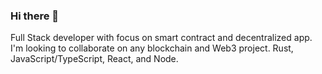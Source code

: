 ### Hi there 👋
Full Stack developer with focus on smart contract and decentralized app.  I'm looking to collaborate on any blockchain and Web3 project. Rust, JavaScript/TypeScript, React, and Node.



<!--
**JoeTonDev/JoeTonDev** is a ✨ _special_ ✨ repository because its `README.md` (this file) appears on your GitHub profile.

Here are some ideas to get you started:

- 🔭 I’m currently working on ...
- 🌱 I’m currently learning ...
- 👯 I’m looking to collaborate on ...
- 🤔 I’m looking for help with ...
- 💬 Ask me about ...
- 📫 How to reach me: ...
- 😄 Pronouns: ...
- ⚡ Fun fact: ...
-->
